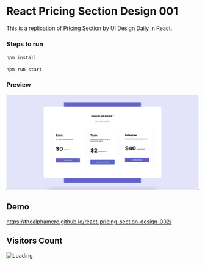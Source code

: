 # React Pricing Section Design 001

This is a replication of [Pricing Section](https://dribbble.com/shots/14019613-Sign-up-form) by UI Design Daily in React.


### Steps to run

`npm install`

`npm run start`


### Preview
![](https://raw.githubusercontent.com/TheAlphamerc/react-pricing-section-design-002/main/screenshot/screenshot-001.png)

## Demo
https://thealphamerc.github.io/react-pricing-section-design-002/

## Visitors Count
<img align="left" src = "https://profile-counter.glitch.me/react-pricing-section-design-002//count.svg" alt ="Loading">
